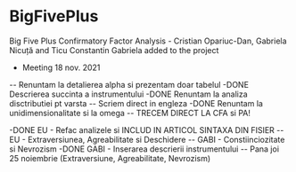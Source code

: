 # BigFivePlus
Big Five Plus Confirmatory Factor Analysis - Cristian Opariuc-Dan, Gabriela Nicuță and Ticu Constantin
Gabriela added to the project

- Meeting 18 nov. 2021

-- Renuntam la detalierea alpha si prezentam doar tabelul
-DONE Descrierea succinta a instrumentului
-DONE Renuntam la analiza disctributiei pt varsta
-- Scriem direct in engleza
-DONE Renuntam la unidimensionalitate si la omega
-- TRECEM DIRECT LA CFA si PA!

-DONE EU - Refac analizele si INCLUD IN ARTICOL SINTAXA DIN FISIER
-- EU - Extraversiunea, Agreabilitate si Deschidere
-- GABI - Constiinciozitate si Nevrozism
-DONE GABI - Inserarea descrierii instrumentului
-- Pana joi 25 noiembrie (Extraversiune, Agreabilitate, Nevrozism)

